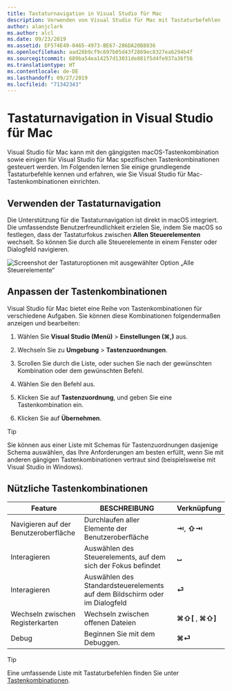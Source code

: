 ```yaml
---
title: Tastaturnavigation in Visual Studio für Mac
description: Verwenden von Visual Studio für Mac mit Tastaturbefehlen
author: alanjclark
ms.author: alcl
ms.date: 09/23/2019
ms.assetid: EF574E49-0465-4973-BE67-286DA20B8836
ms.openlocfilehash: aad28b9cf9c697b05d43f2869ec8327ea6294b4f
ms.sourcegitcommit: 689ba54ea14257d13031de881f5d4fe937a36f56
ms.translationtype: HT
ms.contentlocale: de-DE
ms.lasthandoff: 09/27/2019
ms.locfileid: "71342343"
---
```

# <a name="keyboard-navigation-in-visual-studio-for-mac"></a>Tastaturnavigation in Visual Studio für Mac

Visual Studio für Mac kann mit den gängigsten macOS-Tastenkombination sowie einigen für Visual Studio für Mac spezifischen Tastenkombinationen gesteuert werden. Im Folgenden lernen Sie einige grundlegende Tastaturbefehle kennen und erfahren, wie Sie Visual Studio für Mac-Tastenkombinationen einrichten.

## <a name="use-keyboard-navigation"></a>Verwenden der Tastaturnavigation

Die Unterstützung für die Tastaturnavigation ist direkt in macOS integriert. Die umfassendste Benutzerfreundlichkeit erzielen Sie, indem Sie macOS so festlegen, dass der Tastaturfokus zwischen **Allen Steuerelementen** wechselt. So können Sie durch alle Steuerelemente in einem Fenster oder Dialogfeld navigieren.

![Screenshot der Tastaturoptionen mit ausgewählter Option „Alle Steuerelemente“](media/accessibility-preferences-keyboard.png)

## <a name="customize-keyboard-shortcuts"></a>Anpassen der Tastenkombinationen

Visual Studio für Mac bietet eine Reihe von Tastenkombinationen für verschiedene Aufgaben. Sie können diese Kombinationen folgendermaßen anzeigen und bearbeiten:

1. Wählen Sie **Visual Studio (Menü)**  > **Einstellungen (&#8984;,)** aus.

1. Wechseln Sie zu **Umgebung** > **Tastenzuordnungen**.

1. Scrollen Sie durch die Liste, oder suchen Sie nach der gewünschten Kombination oder dem gewünschten Befehl.

1. Wählen Sie den Befehl aus.

1. Klicken Sie auf **Tastenzuordnung**, und geben Sie eine Tastenkombination ein.

1. Klicken Sie auf **Übernehmen**.

> [!TIP]
> Sie können aus einer Liste mit Schemas für Tastenzuordnungen dasjenige Schema auswählen, das Ihre Anforderungen am besten erfüllt, wenn Sie mit anderen gängigen Tastenkombinationen vertraut sind (beispielsweise mit Visual Studio in Windows).

## <a name="useful-keyboard-shortcuts"></a>Nützliche Tastenkombinationen

|Feature         |BESCHREIBUNG                                   |Verknüpfung         |
|----------------|----------------------------------------------|-----------------|
|Navigieren auf der Benutzeroberfläche   |Durchlaufen aller Elemente der Benutzeroberfläche               |**⇥**, **⇧⇥**    |
|Interagieren        |Auswählen des Steuerelements, auf dem sich der Fokus befindet         |**␣**            |
|Interagieren        |Auswählen des Standardsteuerelements auf dem Bildschirm oder im Dialogfeld |**⏎**            |
|Wechseln zwischen Registerkarten     |Wechseln zwischen offenen Dateien                      |**⌘⇧[** , **⌘⇧]** |
|Debug           |Beginnen Sie mit dem Debuggen.                               |**⌘⏎**           |

> [!TIP]
> Eine umfassende Liste mit Tastaturbefehlen finden Sie unter [Tastenkombinationen](keyboard-shortcuts.md).